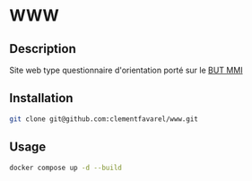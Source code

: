 # WWW

## Description

Site web type questionnaire d'orientation porté sur le [BUT MMI](https://formations.univ-tln.fr/fr/offre-de-formation/but-BUT/but-metiers-du-multimedia-et-de-l-internet-LNVU53U1.html)

## Installation

```bash
git clone git@github.com:clementfavarel/www.git
```

## Usage

```bash
docker compose up -d --build
```
